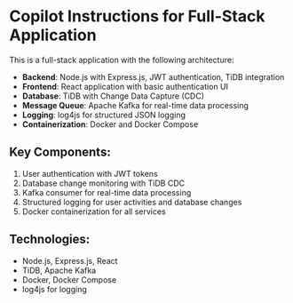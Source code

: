 <!-- Use this file to provide workspace-specific custom instructions to Copilot. For more details, visit https://code.visualstudio.com/docs/copilot/copilot-customization#_use-a-githubcopilotinstructionsmd-file -->

# Copilot Instructions for Full-Stack Application

This is a full-stack application with the following architecture:
- **Backend**: Node.js with Express.js, JWT authentication, TiDB integration
- **Frontend**: React application with basic authentication UI
- **Database**: TiDB with Change Data Capture (CDC)
- **Message Queue**: Apache Kafka for real-time data processing
- **Logging**: log4js for structured JSON logging
- **Containerization**: Docker and Docker Compose

## Key Components:
1. User authentication with JWT tokens
2. Database change monitoring with TiDB CDC
3. Kafka consumer for real-time data processing
4. Structured logging for user activities and database changes
5. Docker containerization for all services

## Technologies:
- Node.js, Express.js, React
- TiDB, Apache Kafka
- Docker, Docker Compose
- log4js for logging
